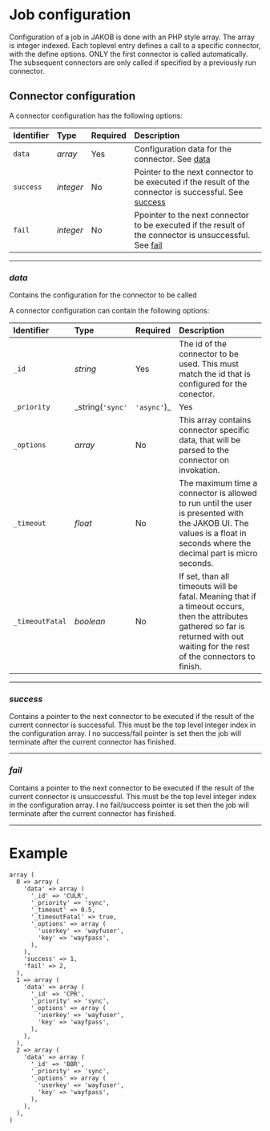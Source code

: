 # Job configuration #

Configuration of a job in JAKOB is done with an PHP style array. The array is integer indexed. Each toplevel entry defines a call to a specific connector, with the define options. ONLY the first connector is called
automatically. The subsequent connectors are only called if specified by a previously run connector.

## Connector configuration ##
A connector configuration has the following options:

| **Identifier** | **Type** | **Required** | **Description** |
|:---------------|:---------|:-------------|:----------------|
| `data` | _array_ | Yes | Configuration data for the connector. See [data](ConfigurationFormat#data.md) |
| `success` | _integer_ | No | Pointer to the next connector to be executed if the result of the connector is successful. See [success](ConfigurationFormat#success.md)|
| `fail` | _integer_ | No | Ppointer to the next connector to be executed if the result of the connector is unsuccessful. See [fail](ConfigurationFormat#fail.md) |


---


### _data_ ###
Contains the configuration for the connector to be called

A connector configuration can contain the following options:

| **Identifier** | **Type** | **Required** | **Description** |
|:---------------|:---------|:-------------|:----------------|
| `_id` | _string_ | Yes | The id of the connector to be used. This must match the id that is configured for the conector. |
| `_priority` | _string(`'sync'`|`'async'`)_  | Yes | Indicates wether the connector should be called synchronous (sync) or asynchronous (async). If the connector is called async, that JAKOB will jump directly to the success connector without waiting for a response. The result of the connector is fetched either at the end or when a connector is called sync. If a connector is called sync, JAKOB will wait for the result. Depending on that result, JAKOB will either choose the success connector or the fail connector. **NOTE** only use sync if strictly necessary. Use of sync will halt the entire process until the connector has finished. |
|`_options` | _array_ | No |This array contains connector specific data, that will be parsed to the connector on invokation. |
| `_timeout`|_float_ | No | The maximum time a connector is allowed to run until the user is presented with the JAKOB UI. The values is a float in seconds where the decimal part is micro seconds.|
| `_timeoutFatal`| _boolean_ | No | If set, than all timeouts will be fatal. Meaning that if a timeout occurs, then the attributes gathered so far is returned with out waiting for the rest of the connectors to finish.|


---


### _success_ ###
Contains a pointer to the next connector to be executed if the result of the current connector is successful. This must be the top level integer index in the configuration array. I no success/fail pointer is set then the job will terminate after the current connector has finished.


---


### _fail_ ###
Contains a pointer to the next connector to be executed if the result of the current connector is unsuccessful. This must be the top level integer index in the configuration array. I no fail/success pointer is set then the job will terminate after the current connector has finished.


---


# Example #
```
array (
  0 => array (
    'data' => array (
      '_id' => 'CULR',
      '_priority' => 'sync',
      '_timeout' => 0.5,
      '_timeoutFatal' => true,
      '_options' => array (
        'userkey' => 'wayfuser',
        'key' => 'wayfpass',
      ),
    ),
    'success' => 1,
    'fail' => 2,
  ),
  1 => array (
    'data' => array (
      '_id' => 'CPR',
      '_priority' => 'sync',
      '_options' => array (
        'userkey' => 'wayfuser',
        'key' => 'wayfpass',
      ),
    ),
  ),
  2 => array (
    'data' => array (
      '_id' => 'BBR',
      '_priority' => 'sync',
      '_options' => array (
        'userkey' => 'wayfuser',
        'key' => 'wayfpass',
      ),
    ),
  ),
)
```